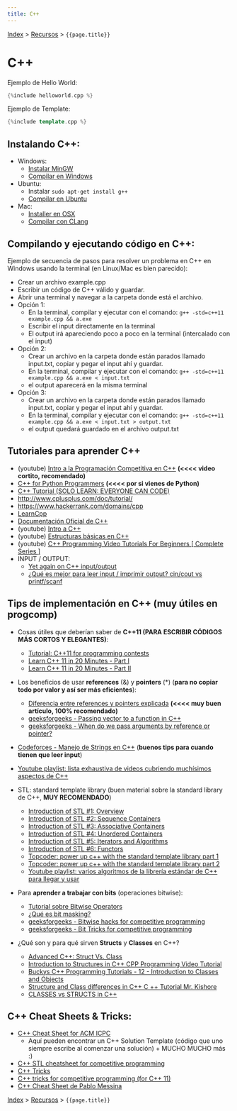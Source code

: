 ```yaml
---
title: C++
---
```

[Index](../index) > [Recursos](resources) > ```{{page.title}}```

# C++
Ejemplo de Hello World:
```cpp
{%include helloworld.cpp %}
```
Ejemplo de Template:
```cpp
{%include template.cpp %}
```

## Instalando C++:
- Windows:
	- [Instalar MinGW](http://www.mingw.org/Welcome_to_MinGW_org)
	- [Compilar en Windows](https://www.quora.com/How-do-I-compile-a-C++-program-on-a-Windows-PC-in-CMD)
- Ubuntu:
	- Instalar ```sudo apt-get install g++```
	- [Compilar en Ubuntu](http://askubuntu.com/questions/61408/what-is-a-command-to-compile-and-run-c-programs)
- Mac:
	- [Installer en OSX](cpp_osx)
	- [Compilar con CLang](http://stackoverflow.com/questions/9148488/how-do-i-compile-c-with-clang)

## Compilando y ejecutando código en C++:
Ejemplo de secuencia de pasos para resolver un problema en C++ en Windows usando la terminal (en Linux/Mac es bien parecido):
- Crear un archivo example.cpp
- Escribir un código de C++ válido y guardar.
- Abrir una terminal y navegar a la carpeta donde está el archivo.
- Opción 1:
	- En la terminal, compilar y ejecutar con el comando: ```g++ -std=c++11 example.cpp && a.exe```
	- Escribir el input directamente en la terminal
	- El output irá apareciendo poco a poco en la terminal (intercalado con el input)
- Opción 2:      
	- Crear un archivo en la carpeta donde están parados llamado input.txt, copiar y pegar el input ahí y guardar.
	- En la terminal, compilar y ejecutar con el comando: ```g++ -std=c++11 example.cpp && a.exe < input.txt```
	- el output aparecerá en la misma terminal
- Opción 3:
	- Crear un archivo en la carpeta donde están parados llamado input.txt, copiar y pegar el input ahí y guardar.
	- En la terminal, compilar y ejecutar con el comando: ```g++ -std=c++11 example.cpp && a.exe < input.txt > output.txt```
	- el output quedará guardado en el archivo output.txt

## Tutoriales para aprender C++
- (youtube) [Intro a la Programación Competitiva en C++](https://youtu.be/zTUJFG34Tyw) **(\<\<\<\< video cortito, recomendado)**
- [C++ for Python Programmers](https://runestone.academy/runestone/books/published/cpp4python/index.html) **(\<\<\<\< por si vienes de Python)**
- [C++ Tutorial (SOLO LEARN: EVERYONE CAN CODE)](https://www.sololearn.com/Course/CPlusPlus/)
- <http://www.cplusplus.com/doc/tutorial/>
- <https://www.hackerrank.com/domains/cpp>
- [LearnCpp](http://www.learncpp.com/)
- [Documentación Oficial de C++](http://www.cplusplus.com/reference/)
- (youtube) [Intro a C++](https://youtu.be/pqWsOsfGKA0)
- (youtube) [Estructuras básicas en C++](https://youtu.be/OldL5e5eGmY)
- (youtube) [C++ Programming Video Tutorials For Beginners [ Complete Series ]](https://www.youtube.com/playlist?list=PLfVsf4Bjg79Cu5MYkyJ-u4SyQmMhFeC1C )
- INPUT / OUTPUT:
	- [Yet again on C++ input/output](http://codeforces.com/blog/entry/5217)
	- [¿Qué es mejor para leer input / imprimir output? cin/cout vs printf/scanf](http://www.cplusplus.com/forum/beginner/34165/)
 
## Tips de implementación en C++ (muy útiles en progcomp)
- Cosas útiles que deberían saber de **C++11 (PARA ESCRIBIR CÓDIGOS MÁS CORTOS Y ELEGANTES)**:
	- [Tutorial: C++11 for programming contests](https://codeforces.com/blog/entry/10124)
	- [Learn C++ 11 in 20 Minutes - Part I](https://youtu.be/U6mgsPqV32A)
	- [Learn C++ 11 in 20 Minutes - Part II](https://youtu.be/Lt0ASrloGSE)
- Los beneficios de usar **references** (&) y **pointers** (\*) (**para no copiar todo por valor y así ser más eficientes**):
	 - [Diferencia entre references y pointers explicada](http://www.ntu.edu.sg/home/ehchua/programming/cpp/cp4_pointerreference.html) **(\<\<\<\< muy buen artículo, 100% recomendado)**
	 - [geeksforgeeks - Passing vector to a function in C++](https://www.geeksforgeeks.org/passing-vector-function-cpp/)
	 - [geeksforgeeks - When do we pass arguments by reference or pointer?](https://www.geeksforgeeks.org/when-do-we-pass-arguments-by-reference-or-pointer/)   

- [Codeforces - Manejo de Strings en C++](https://codeforces.com/blog/entry/6230) (**buenos tips para cuando tienen que leer input**)
- [Youtube playlist: lista exhaustiva de videos cubriendo muchísimos aspectos de C++](https://www.youtube.com/playlist?list=PLfVsf4Bjg79Cu5MYkyJ-u4SyQmMhFeC1C)
- STL: standard template library (buen material sobre la standard library de C++, **MUY RECOMENDADO**)
	- [Introduction of STL #1: Overview](https://youtu.be/ltBdTiRgSaw)
	- [Introduction of STL #2: Sequence Containers](https://youtu.be/gxZJ5JNuWMY)
	- [Introduction of STL #3: Associative Containers](https://youtu.be/6iyzPed7FrM)
	- [Introduction of STL #4: Unordered Containers](https://youtu.be/NNLvY9O7ufU)
	- [Introduction of STL #5: Iterators and Algorithms](https://youtu.be/vO2AlrBf5rQ)
	- [Introduction of STL #6: Functors](https://youtu.be/shqvSkk8r0M)
	- [Topcoder: power up c++ with the standard template library part 1](https://www.topcoder.com/community/competitive-programming/tutorials/power-up-c-with-the-standard-template-library-part-1/)
	- [Topcoder: power up c++ with the standard template library part 2](https://www.topcoder.com/community/competitive-programming/tutorials/power-up-c-with-the-standard-template-library-part-2/)
	- [Youtube playlist: varios algoritmos de la librería estándar de C++ para llegar y usar](https://www.youtube.com/playlist?list=PLVFrD1dmDdve4h3Shk0uePpXp8JUMM1w5)
- Para **aprender a trabajar con bits** (operaciones bitwise):
	- [Tutorial sobre Bitwise Operators](https://www.cprogramming.com/tutorial/bitwise_operators.html)
	- [¿Qué es bit masking?](https://stackoverflow.com/questions/10493411/what-is-bit-masking)
	- [geeksforgeeks - Bitwise hacks for competitive programming](https://www.geeksforgeeks.org/bitwise-hacks-for-competitive-programming/)
	- [geeksforgeeks - Bit Tricks for competitive programming](https://www.geeksforgeeks.org/bit-tricks-competitive-programming/)
- ¿Qué son y para qué sirven **Structs** y **Classes** en C++?
	- [Advanced C++: Struct Vs. Class](https://youtu.be/qJ4Kzk6mnFc)
	- [Introduction to Structures in C++ CPP Programming Video Tutorial](https://youtu.be/6gg9Xlv35-I)
	- [Buckys C++ Programming Tutorials - 12 - Introduction to Classes and Objects](https://youtu.be/ABRP_5RYhqU)
	- [Structure and Class differences in C++ C ++ Tutorial Mr. Kishore](https://youtu.be/W1f3TelobMg)
	- [CLASSES vs STRUCTS in C++](https://youtu.be/fLgTtaqqJp0)

## C++ Cheat Sheets & Tricks:
- [C++ Cheat Sheet for ACM ICPC ](https://github.com/ntuorangejuice/cheat-sheet)
	- Aquí pueden encontrar un C++ Solution Template (código que uno siempre escribe al comenzar una solución) + MUCHO MUCHO más :)
- [C++ STL cheatsheet for competitive programming](https://gist.github.com/satwikkansal/c959e89161cc60db16b412233177feab)
- [C++ Tricks](https://codeforces.com/blog/entry/15643)
- [C++ tricks for competitive programming (for C++ 11)](https://www.geeksforgeeks.org/c-tricks-competitive-programming-c-11/)
- [C++ Cheat Sheet de Pablo Messina](https://github.com/PabloMessina/Competitive-Programming-Material/blob/master/c%2B%2B_cheat_sheet.cpp)


[Index](../index) > [Recursos](resources) > ```{{page.title}}```
